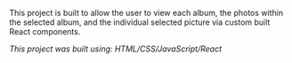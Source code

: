 This project is built to allow the user to view each album, the photos within the selected album, and the individual selected picture via custom built React components.

*This project was built using: HTML/CSS/JavaScript/React*
